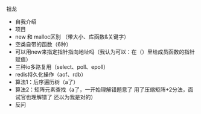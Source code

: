 祖龙

+ 自我介绍
+ 项目
+ new 和 malloc区别 （带大小、库函数&关键字）
+ 空类自带的函数（6种）
+ 可以用new来指定指针指向地址吗（我认为可以：在（）里给成员函数的指针赋值）
+ 三种io多路复用（select、poll、epoll）
+ redis持久化操作（aof、rdb）
+ 算法1：后序遍历树（a了）
+ 算法2：矩阵元素查找（a了，一开始理解错题意了 用了压缩矩阵+2分法，面试官也理解错了 还以为我是对的）
+ 反问

